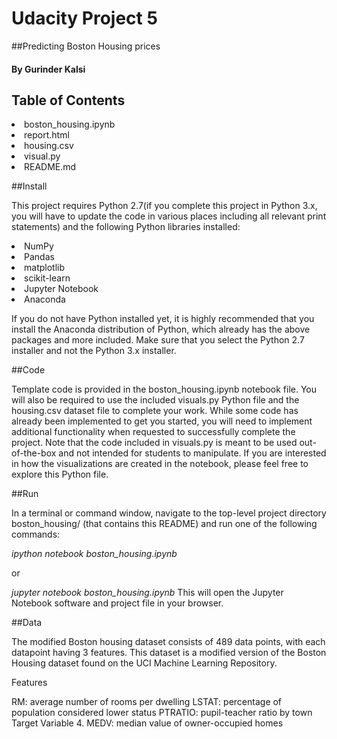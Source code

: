 # Udacity Project 5 
##Predicting Boston Housing prices
#### By Gurinder Kalsi


## Table of Contents
<li>boston_housing.ipynb</li>
<li>report.html</li>
<li>housing.csv</li>
<li>visual.py</li>
<li>README.md</li>


##Install

This project requires Python 2.7(if you complete this project in Python 3.x, you will have to update the code in various places including all relevant print statements) and the following Python libraries installed:

<li>NumPy</li>
<li>Pandas</li>
<li>matplotlib</li>
<li>scikit-learn</li>
<li>Jupyter Notebook</li>
<li>Anaconda</li>

If you do not have Python installed yet, it is highly recommended that you install the Anaconda distribution of Python, which already has the above packages and more included. Make sure that you select the Python 2.7 installer and not the Python 3.x installer.

##Code

Template code is provided in the boston_housing.ipynb notebook file. You will also be required to use the included visuals.py Python file and the housing.csv dataset file to complete your work. While some code has already been implemented to get you started, you will need to implement additional functionality when requested to successfully complete the project. Note that the code included in visuals.py is meant to be used out-of-the-box and not intended for students to manipulate. If you are interested in how the visualizations are created in the notebook, please feel free to explore this Python file.

##Run

In a terminal or command window, navigate to the top-level project directory boston_housing/ (that contains this README) and run one of the following commands:

<em>ipython notebook boston_housing.ipynb</em>

or

<em>jupyter notebook boston_housing.ipynb</em>
This will open the Jupyter Notebook software and project file in your browser.

##Data

The modified Boston housing dataset consists of 489 data points, with each datapoint having 3 features. This dataset is a modified version of the Boston Housing dataset found on the UCI Machine Learning Repository.

Features

RM: average number of rooms per dwelling
LSTAT: percentage of population considered lower status
PTRATIO: pupil-teacher ratio by town
Target Variable 4. MEDV: median value of owner-occupied homes
